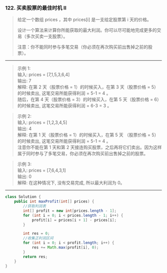 ### 122. 买卖股票的最佳时机 II

>给定一个数组 prices ，其中 prices[i] 是一支给定股票第 i 天的价格。
>
>设计一个算法来计算你所能获取的最大利润。你可以尽可能地完成更多的交易（多次买卖一支股票）。
>
>注意：你不能同时参与多笔交易（你必须在再次购买前出售掉之前的股票）。
***
>示例 1:  
>输入: prices = [7,1,5,3,6,4]  
>输出: 7  
>解释: 在第 2 天（股票价格 = 1）的时候买入，在第 3 天（股票价格 = 5）的时候卖出, 这笔交易所能获得利润 = 5-1 = 4 。  
>     随后，在第 4 天（股票价格 = 3）的时候买入，在第 5 天（股票价格 = 6）的时候卖出, 这笔交易所能获得利润 = 6-3 = 3 。  

>示例 2:  
>输入: prices = [1,2,3,4,5]  
>输出: 4  
>解释: 在第 1 天（股票价格 = 1）的时候买入，在第 5 天 （股票价格 = 5）的时候卖出, 这笔交易所能获得利润 = 5-1 = 4 。  
>     注意你不能在第 1 天和第 2 天接连购买股票，之后再将它们卖出。因为这样属于同时参与了多笔交易，你必须在再次购买前出售掉之前的股票。  

>示例 3:  
>输入: prices = [7,6,4,3,1]  
>输出: 0  
>解释: 在这种情况下, 没有交易完成, 所以最大利润为 0。  
***
```java
class Solution {
    public int maxProfit(int[] prices) {
        //获取利润表
        int[] profit = new int[prices.length - 1];
        for (int i = 0; i < prices.length - 1; i++) {
            profit[i] = prices[i + 1] - prices[i];
        }

        int res = 0;
        //收集正利润区间
        for (int i = 0; i < profit.length; i++) {
            res += Math.max(profit[i], 0);
        }
        return res;
    }
}
```